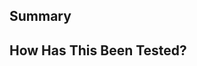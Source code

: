 ## Summary
<!---
Please include a summary of the changes and the related issues. List any dependencies that are required for this change.

Fixes # (issue number)
-->

## How Has This Been Tested?
<!--- 
Please describe in detail how you tested your changes.
Include details of your testing environment, and the tests you ran to.
-->
